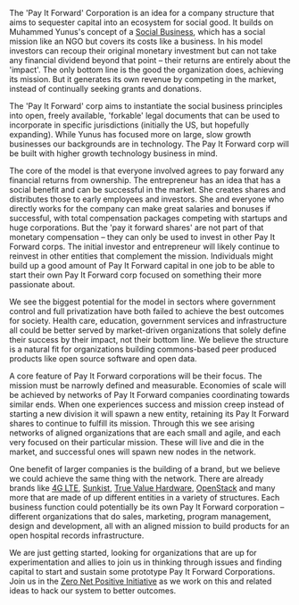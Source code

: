 The 'Pay It Forward' Corporation is an idea for a company structure that aims to sequester 
capital into an ecosystem for social good. It builds on Muhammed Yunus's concept of a 
[Social Business](http://www.yunussb.com/social-business/), which has a social mission like 
an NGO but covers its costs like a business. In his model investors can recoup their original 
monetary investment but can not take any financial dividend beyond that point – their returns 
are entirely about the 'impact'. The only bottom line is the good the organization does, 
achieving its mission. But it generates its own revenue by competing in the market, instead 
of continually seeking grants and donations.

The 'Pay It Forward' corp aims to instantiate the social business principles into open, freely 
available, 'forkable' legal documents that can be used to incorporate in specific jurisdictions 
(initially the US, but hopefully expanding). While Yunus has focused more on large, slow growth 
businesses our backgrounds are in technology. The Pay It Forward corp will be built with higher 
growth technology business in mind.

The core of the model is that everyone involved agrees to pay forward any financial returns from 
ownership. The entrepreneur has an idea that has a social benefit and can be successful in the 
market. She creates shares and distributes those to early employees and investors. She and everyone 
who directly works for the company can make great salaries and bonuses if successful, with total 
compensation packages competing with startups and huge corporations. But the 'pay it forward shares' 
are not part of that monetary compensation – they can only be used to invest in other Pay It Forward 
corps. The initial investor and entrepreneur will likely continue to reinvest in other entities that 
complement the mission. Individuals might build up a good amount of Pay It Forward capital in one job 
to be able to start their own Pay It Forward corp focused on something their more passionate about.

We see the biggest potential for the model in sectors where government control and full privatization 
have both failed to achieve the best outcomes for society. Health care, education, government services 
and infrastructure all could be better served by market-driven organizations that solely define their 
success by their impact, not their bottom line. We believe the structure is a natural fit for 
organizations building commons-based peer produced products like open source software and open data.

A core feature of Pay It Forward corporations will be their focus. The mission must be narrowly 
defined and measurable. Economies of scale will be achieved by networks of Pay It Forward companies 
coordinating towards similar ends. When one experiences success and mission creep instead of starting
a new division it will spawn a new entity, retaining its Pay It Forward shares to continue to 
fulfill its mission. Through this we see arising networks of aligned organizations that are each 
small and agile, and each very focused on their particular mission. These will live and die in the 
market, and successful ones will spawn new nodes in the network.

One benefit of larger companies is the building of a brand, but we believe we could achieve the same 
thing with the network. There are already brands like [4G LTE](http://en.wikipedia.org/wiki/3GPP_Long_Term_Evolution), 
[Sunkist](http://www.sunkist.com/about/cooperative.aspx), [True Value Hardware](http://truevaluecompany.com/about_true_value/company-overview.asp), 
[OpenStack](http://www.openstack.org/foundation/) and many more that are made of up different entities 
in a variety of structures. Each business function could potentially be its own Pay It Forward corporation 
– different organizations that do sales, marketing, program management, design and development, all with 
an aligned mission to build products for an open hospital records infrastructure.

We are just getting started, looking for organizations that are up for experimentation and allies to join 
us in thinking through issues and finding capital to start and sustain some prototype Pay It Forward 
Corporations. Join us in the [Zero Net Positive Initiative](http://zeronetpositive.org) as we work on this 
and related ideas to hack our system to better outcomes.
